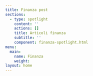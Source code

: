 ```yaml
---
title: Finanza post
sections:     
  - type: spotlight
    content: ''
    actions: []
    title: Articoli finanza
    subtitle: ''
    component: finanza-spotlight.html
menu:
  main:
    name: Finanza
    weight: 
layout: home
---
```

